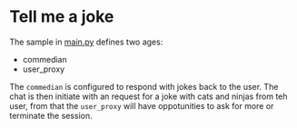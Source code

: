 # Tell me a joke

The sample in [main.py](main.py) defines two ages:
 * commedian
 * user_proxy

The `commedian` is configured to respond with jokes back to the user.
The chat is then initiate with an request for a joke with cats and ninjas from teh user, from that the `user_proxy` will have oppotunities to ask for more or terminate the session.

